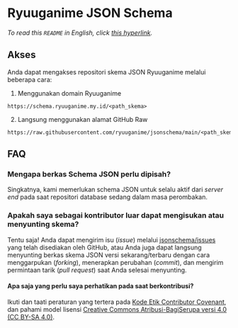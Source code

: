# Ryuuganime JSON Schema
_To read this `README` in English, click [this hyperlink](README.en_US.md)._

## Akses
Anda dapat mengakses repositori skema JSON Ryuuganime melalui beberapa cara:
1. Menggunakan domain Ryuuganime
```
https://schema.ryuuganime.my.id/<path_skema>
```
2. Langsung menggunakan alamat GitHub Raw
```
https://raw.githubusercontent.com/ryuuganime/jsonschema/main/<path_skema>
```

## FAQ
### Mengapa berkas Schema JSON perlu dipisah?
Singkatnya, kami memerlukan schema JSON untuk selalu aktif dari *server end* pada saat repositori database sedang dalam masa perombakan.

### Apakah saya sebagai kontributor luar dapat mengisukan atau menyunting skema?
Tentu saja! Anda dapat mengirim isu (*issue*) melalui [jsonschema/issues](https://github.com/ryuuganime/jsonschema/issues) yang telah disediakan oleh GitHub, atau Anda juga dapat langsung menyunting berkas skema JSON versi sekarang/terbaru dengan cara menggarpukan (*forking*), menerapkan perubahan (*commit*), dan mengirim permintaan tarik (*pull request*) saat Anda selesai menyunting.

#### Apa saja yang perlu saya perhatikan pada saat berkontribusi?
Ikuti dan taati peraturan yang tertera pada [Kode Etik Contributor Covenant](CODE_OF_CONDUCT.md), dan pahami model lisensi [Creative Commons Atribusi-BagiSerupa versi 4.0 (CC BY-SA 4.0)](LICENSE).